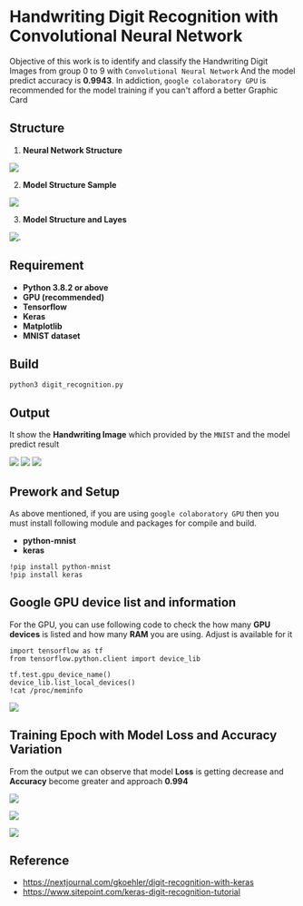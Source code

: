 # Handwriting Digit Recognition with Convolutional Neural Network
Objective of this work is to identify and classify the Handwriting Digit Images from group 0 to 9 with ```Convolutional Neural Network``` 
And the model predict accuracy is **0.9943**. In addiction, ```google colaboratory GPU``` is recommended for the model training if you can't afford a better Graphic Card



## Structure
1. **Neural Network Structure**

![](img/neural_network.png)

2. **Model Structure Sample**

![](img/cnn_structure.jpeg)

3. **Model Structure and Layes**

![.](img/model.png)


## Requirement
  - **Python 3.8.2 or above**
  - **GPU (recommended)**
  - **Tensorflow**
  - **Keras**
  - **Matplotlib**
  - **MNIST dataset**
  
## Build
```
python3 digit_recognition.py
```
## Output 
It show the **Handwriting Image** which provided by the ```MNIST``` and the model predict result 

![](img/output1.png)
![](img/output2.png)
![](img/output3.png)

## Prework and Setup
As above mentioned, if you are using ```google colaboratory GPU``` then you must install following module and packages for compile and build.

  - **python-mnist**
  - **keras**
  
```
!pip install python-mnist
!pip install keras
```

## Google GPU device list and information
For the GPU, you can use following code to check the how many **GPU devices** is listed and how many **RAM** you are using.
Adjust is available for it
```
import tensorflow as tf
from tensorflow.python.client import device_lib

tf.test.gpu_device_name()
device_lib.list_local_devices()
!cat /proc/meminfo
```

![](img/gpu_information.png)

## Training Epoch with Model Loss and Accuracy Variation
From the output we can observe that model **Loss** is getting decrease and **Accuracy** become greater and approach **0.994**

![](img/training_epoch.png)

![](img/model_loss.png)

![](img/model_accuracy.png)

## Reference
* https://nextjournal.com/gkoehler/digit-recognition-with-keras
* https://www.sitepoint.com/keras-digit-recognition-tutorial
